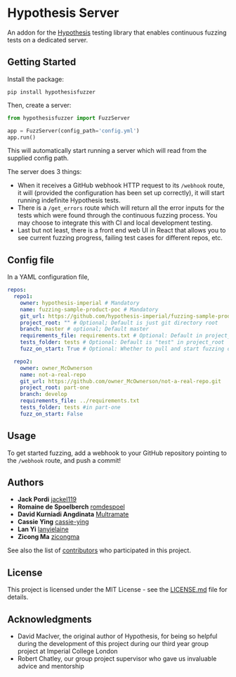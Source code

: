 # Hypothesis Server

An addon for the [Hypothesis](https://github.com/HypothesisWorks/hypothesis) testing library that enables continuous fuzzing tests on a dedicated server.

## Getting Started

Install the package:

```
pip install hypothesisfuzzer
```

Then, create a server:

```python
from hypothesisfuzzer import FuzzServer

app = FuzzServer(config_path='config.yml')
app.run()
```

This will automatically start running a server which will read from the supplied config path.

The server does 3 things:
  - When it receives a GitHub webhook HTTP request to its `/webhook` route, it will (provided the configuration has been set up correctly), it will start running indefinite Hypothesis tests.
  - There is a `/get_errors` route which will return all the error inputs for the tests which were found through the continuous fuzzing process. You may choose to integrate this with CI and local development testing.
  - Last but not least, there is a front end web UI in React that allows you to see current fuzzing progress, failing test cases for different repos, etc.

## Config file

In a YAML configuration file,
```YAML
repos:
  repo1:
    owner: hypothesis-imperial # Mandatory
    name: fuzzing-sample-product-poc # Mandatory
    git_url: https://github.com/hypothesis-imperial/fuzzing-sample-product-poc.git
    project_root: "" # Optional; Default is just git directory root
    branch: master # optional; Default master
    requirements_file: requirements.txt # Optional: Default in project_root normally; otherwise give path relative to project_root
    tests_folder: tests # Optional: Default is "test" in project_root
    fuzz_on_start: True # Optional: Whether to pull and start fuzzing on server start, Default True

  repo2:
    owner: owner_McOwnerson
    name: not-a-real-repo
    git_url: https://github.com/owner_McOwnerson/not-a-real-repo.git
    project_root: part-one
    branch: develop
    requirements_file: ../requirements.txt
    tests_folder: tests #in part-one
    fuzz_on_start: False
```

## Usage

To get started fuzzing, add a webhook to your GitHub repository pointing to the `/webhook` route, and push a commit!

## Authors

* **Jack Pordi** [jackel119](https://github.com/jackel119)
* **Romaine de Spoelberch** [romdespoel](https://github.com/romdespoel)
* **David Kurniadi Angdinata** [Multramate](https://github.com/Multramate)
* **Cassie Ying** [cassie-ying](https://github.com/cassie-ying)
* **Lan Yi** [lanyielaine](https://github.com/lanyielaine)
* **Zicong Ma** [zicongma](https://github.com/zicongma)

See also the list of [contributors](https://github.com/hypothesis-imperial/hypothesis-server/contributors) who participated in this project.

## License

This project is licensed under the MIT License - see the [LICENSE.md](LICENSE.txt) file for details.

## Acknowledgments

* David MacIver, the original author of Hypothesis, for being so helpful during the development of this project during our third year group project at Imperial College London
* Robert Chatley, our group project supervisor who gave us invaluable advice and mentorship
